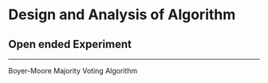 # Design and Analysis of Algorithm 
## Open ended Experiment
---
Boyer-Moore Majority Voting Algorithm
